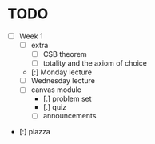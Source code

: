# TODO

- [ ] Week 1
  - [ ] extra
    - [ ] CSB theorem
    - [ ] totality and the axiom of choice
  - [:] Monday lecture
  - [ ] Wednesday lecture
  - [ ] canvas module
    - [.] problem set
    - [.] quiz
    - [ ] announcements
- [:] piazza
